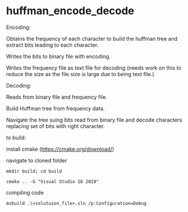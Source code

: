 # huffman_encode_decode

Encoding:

Obtains the frequency of each character to build the huffman tree and extract bits leading to each character.

Writes the bits to binary file with encoding.

Writes the frequency file as text file for decoding (needs work on this to reduce the size as the file size is large due to being text file.)


Decoding:

Reads from binary file and frequency file.

Build Huffman tree from frequency data.

Navigate the tree suing bits read from binary file and decode characters replacing set of bits with right character. 

to build:

install cmake (https://cmake.org/download/)

navigate to cloned folder

```mkdir build; cd build```

```cmake .. -G "Visual Studio 16 2019"```

compiling code

```msbuild .\<solutuion_file>.sln /p:Configuration=Debug```